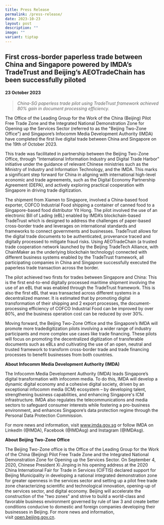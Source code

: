 ```yaml
---
title: Press Release
permalink: /press-release/
date: 2023-10-23
layout: post
description: ""
image: ""
variant: tiptap
---
```

<h2>First cross-border paperless trade between China and Singapore powered by IMDA’s TradeTrust and Beijing’s AEOTradeChain has been successfully piloted</h2>
<h4>23 October 2023</h4>
<p></p>
<blockquote>
<p><em>C﻿hina-SG paperless trade pilot using TradeTrust framework achieved 80% gain in document processing efficiency.</em>
</p>
</blockquote>
<p>The Office of the Leading Group for the Work of the China (Beijing) Pilot
Free Trade Zone and the Integrated National Demonstration Zone for Opening
up the Services Sector (referred to as the "Beijing Two-Zone Office") and
Singapore’s Infocomm Media Development Authority (IMDA) have completed
the first live digital trade between China and Singapore on the 19th of
October 2023.</p>
<p>This trade was facilitated in partnership between the Beijing Two-Zone
Office, through "International Information Industry and Digital Trade Harbor"
initiative under the guidance of relevant Chinese ministries such as the
Ministry of Industry and Information Technology, and the IMDA. This marks
a significant step forward for China in aligning with international high-level
economic and trade agreements, such as the Digital Economy Partnership
Agreement (DEPA), and actively exploring practical cooperation with Singapore
in driving trade digitization.</p>
<p>The shipment from Xiamen to Singapore, involved a China-based food exporter,
COFCO Industrial Food shipping a container of canned food to a Singapore-based
food distributor Yit Hong. The pilot involved the use of an electronic
Bill of Lading (eBL) enabled by IMDA’s blockchain-based TradeTrust which
is designed to address the challenges of paper-based cross-border trade
and leverages on international standards and frameworks to connect governments
and businesses. TradeTrust allows for the digital trade documents to be
authenticated, provenance traced and digitally processed to mitigate fraud
risks. Using AEOTradeChain (a trusted trade cooperation network launched
by the Beijing TradeTech Alliance, with ChainMaker as the underlying blockchain
technology) connected with different business systems enabled by the TradeTrust
framework, all participating companies in China and Singapore successfully
executed the paperless trade transaction across the border.</p>
<p>The pilot achieved two firsts for trades between Singapore and China:
This is the first end-to-end digitally processed maritime shipment involving
the use of an eBL that was enabled through the TradeTrust framework. This
is also the first eBL that was transacted across different systems in a
decentralized manner. It is estimated that by promoting digital transformation
of their shipping and 2 export processes, the document-processing efficiency
of COFCO Industrial Food can be improved by over 80%, and the business
operation cost can be reduced by over 30%.</p>
<p>Moving forward, the Beijing Two-Zone Office and the Singapore’s IMDA will
promote more tradedigitization pilots involving a wider range of industry
participants and more complex use cases like trade financing. These pilots
will focus on promoting the decentralized digitization of transferable
documents such as eBLs and cultivating the use of an open, neutral and
trusted framework to transform cross-border trade and trade financing processes
to benefit businesses from both countries.</p>
<p><strong>About Infocomm Media Development Authority (IMDA)</strong>
</p>
<p>The Infocomm Media Development Authority (IMDA) leads Singapore’s digital
transformation with infocomm media. To do this, IMDA will develop a dynamic
digital economy and a cohesive digital society, driven by an exceptional
infocomm media (ICM) ecosystem – by developing talent, strengthening business
capabilities, and enhancing Singapore's ICM infrastructure. IMDA also regulates
the telecommunications and media sectors to safeguard consumer interests
while fostering a pro-business environment, and enhances Singapore’s data
protection regime through the Personal Data Protection Commission.</p>
<p>For more news and information, visit <a href="https://www.tradetrust.io/news/www.imda.gov.sg" rel="noopener noreferrer nofollow" target="_blank">www.imda.gov.sg</a> or
follow IMDA on LinkedIn (@IMDA), Facebook (@IMDAsg) and Instagram (@IMDAsg).</p>
<p><strong>About Beijing Two-Zone Office</strong>
</p>
<p>The Beijing Two-Zone office is the Office of the Leading Group for the
Work of the China (Beijing) Pilot Free Trade Zone and the Integrated National
Demonstration Zone for Opening up the Services Sector. On September 4,
2020, Chinese President Xi Jinping in his opening address at the 2020 China
International Fair for Trade in Services (CIFTIS) declared support for
Beijing Municipality in developing a national integrated demonstration
zone for greater openness in the services sector and setting up a pilot
free trade zone characterizing scientific and technological innovation,
opening-up of the services sector, and digital economy. Beijing will accelerate
the construction of the "two zones" and strive to build a world-class and
favorable business environment governed by rule of law 3 and create better
conditions conducive to domestic and foreign companies developing their
businesses in Beijing. For more news and information, visit&nbsp;<a href="https://www.tradetrust.io/news/www.imda.gov.sg" rel="noopener noreferrer nofollow" target="_blank">open.beijing.gov.cn</a>.</p>
<p></p>